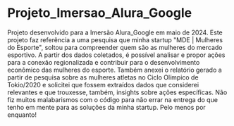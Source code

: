 # Projeto_Imersao_Alura_Google
Projeto desenvolvido para a Imersão Alura_Google em maio de 2024.
Este projeto faz referência a uma pesquisa que minha startup "MDE | Mulheres do Esporte", soltou para compreender quem são as mulheres do mercado esportivo. A partir dos dados coletados, é possível analisar e propor ações para a conexão regionalizada e contribuir para o desenvolvimento econômico das mulheres do esporte.
Também anexei o relatório gerado a partir de pesquisa sobre as mulheres atletas no Ciclo Olímpico de Tokio/2020 e solicitei que fossem extraídos dados que considerei relevantes e que trouxesse, também, insights sobre ações específicas.
Não fiz muitos malabarismos com o código para não errar na entrega do que tenho em mente para as soluções da minha startup. Pelo menos por enquanto!
